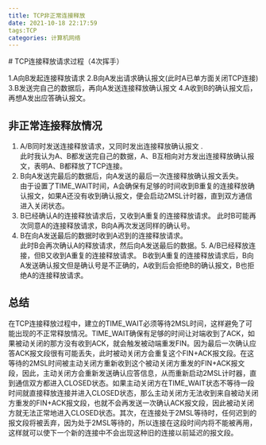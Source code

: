 ```yaml
---
title: TCP非正常连接释放
date: 2021-10-18 22:17:59
tags:TCP
categories: 计算机网络
---
```


﻿# TCP连接释放请求过程（4次挥手）

1.A向B发起连接释放请求 
2.B向A发出请求确认报文(此时A已单方面关闭TCP连接)
3.B发送完自己的数据后，再向A发送连接释放确认报文
4.A收到B的确认报文后，再想A发出应答确认报文。

## 非正常连接释放情况

1. A/B同时发送连接释放请求，又同时发出连接释放确认报文 .   
       此时我认为A、B都发送完自己的数据，A、B互相向对方发出连接释放确认报文，表明A、B都释放了TCP连接。
2. B向A发送完最后的数据后，向A发送的最后一次连接释放确认报文丢失。       
       由于设置了TIME_WAIT时间，A会确保有足够的时间收到B重复的连接释放确认报文，如果A还没有收到确认报文，便会启动2MSL计时器，直到双方通信进入关闭状态。
3. B已经确认A的连接释放请求后，又收到A重复的连接释放请求。
       此时B可能再次同意A的连接释放请求，B向A再次发送同样的确认号。
4. B在向A发送最后的数据时收到A迟到的连接释放请求。  
   此时B会再次确认A的释放请求，然后向A发送最后的数据。5. A/B已经释放连接，但B又收到A重复的连接释放请求。   B收到A重复的连接释放请求后，B向A发送确认报文但是确认号是不正确的，A收到后会拒绝B的确认报文，B也拒绝A的连接释放请求。

  ## 总结

  在TCP连接释放过程中，建立的TIME_WAIT必须等待2MSL时间，这样避免了可能出现的不正常释放情况。TIME_WAIT确保有足够的时间让对端收到了ACK，如果被动关闭的那方没有收到ACK，就会触发被动端重发FIN。因为最后一次确认应答ACK报文段很有可能丢失，此时被动关闭方会重复这个FIN+ACK报文段。在这等待的2MSL时间被主动关闭方重新收到这个被动关闭方重发的FIN+ACK报文段，因此，主动关闭方会重新发送确认应答信息，从而重新启动2MSL计时器，直到通信双方都进入CLOSED状态。如果主动关闭方在TIME_WAIT状态不等待一段时间就直接释放连接并进入CLOSED状态，那么主动关闭方无法收到来自被动关闭方重发的FIN+ACK报文段，也就不会再发送一次确认ACK报文段，因此被动关闭方就无法正常地进入CLOSED状态。其次，在连接处于2MSL等待时，任何迟到的报文段将被丢弃，因为处于2MSL等待的，所以连接在这段时间内将不能被再用，这样就可以使下一个新的连接中不会出现这种旧的连接以前延迟的报文段。

